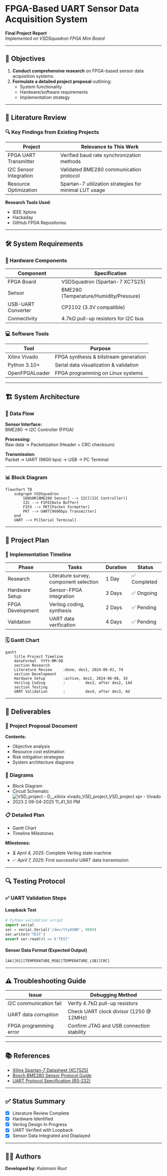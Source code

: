 # FPGA-Based UART Sensor Data Acquisition System  
**Final Project Report**  
*Implemented on VSDSquadron FPGA Mini Board*

---

## 📌 Objectives  
1. **Conduct comprehensive research** on FPGA-based sensor data acquisition systems.  
2. **Formulate a detailed project proposal** outlining:  
   - System functionality  
   - Hardware/software requirements  
   - Implementation strategy  

---

## 🧪 Literature Review  

### 🔍 Key Findings from Existing Projects  

| Project                | Relevance to This Work                                |  
|------------------------|--------------------------------------------------------|  
| FPGA UART Transmitter  | Verified baud rate synchronization methods             |  
| I2C Sensor Integration | Validated BME280 communication protocol                |  
| Resource Optimization  | Spartan-7 utilization strategies for minimal LUT usage |  

**Research Tools Used**:  
- IEEE Xplore  
- Hackaday  
- GitHub FPGA Repositories  

---

## 🛠️ System Requirements  

### 🔩 Hardware Components  

| Component              | Specification                          |  
|------------------------|------------------------------------------|  
| FPGA Board             | VSDSquadron (Spartan-7 XC7S25)          |  
| Sensor                 | BME280 (Temperature/Humidity/Pressure)  |  
| USB-UART Converter     | CP2102 (3.3V compatible)                |  
| Connectivity           | 4.7kΩ pull-up resistors for I2C bus     |  

### 💻 Software Tools  

| Tool                   | Purpose                                  |  
|------------------------|-------------------------------------------|  
| Xilinx Vivado          | FPGA synthesis & bitstream generation     |  
| Python 3.10+           | Serial data visualization & validation    |  
| OpenFPGALoader         | FPGA programming on Linux systems         |  

---

## 🏗️ System Architecture  

### 🔄 Data Flow  

**Sensor Interface:**  
BME280 → I2C Controller (FPGA)

**Processing:**  
Raw data → Packetization (Header + CRC checksum)

**Transmission:**  
Packet → UART (9600 bps) → USB → PC Terminal

---

### 📊 Block Diagram  

```mermaid
flowchart TB  
    subgraph VSDSquadron  
        SENSOR[BME280 Sensor] --> I2C[(I2C Controller)]  
        I2C --> FIFO[Data Buffer]  
        FIFO --> PKT[Packet Formatter]  
        PKT --> UART[9600bps Transmitter]  
    end  
    UART --> PC[Serial Terminal]  
```

---

## 📅 Project Plan  

### 🧱 Implementation Timeline  

| Phase             | Tasks                              | Duration  | Status     |
|------------------|-------------------------------------|-----------|------------|
| Research          | Literature survey, component selection | 1 Day    | ✅ Completed |
| Hardware Setup    | Sensor-FPGA integration            | 3 Days    | ✅ Ongoing  |
| FPGA Development  | Verilog coding, synthesis          | 2 Days   | ✅ Pending  |
| Validation        | UART data verification             | 4 Days    | ✅ Pending  |

### 🗓️ Gantt Chart  

```mermaid
gantt  
    title Project Timeline  
    dateFormat  YYYY-MM-DD  
    section Research  
    Literature Review     :done, des1, 2024-06-01, 7d  
    section Development  
    Hardware Setup        :active, des2, 2024-06-08, 3d  
    Verilog Coding        :         des3, after des2, 14d  
    section Testing  
    UART Validation       :         des4, after des3, 4d  
```

---

## 📑 Deliverables  

### 📁 Project Proposal Document  
**Contents:**  
- Objective analysis  
- Resource cost estimation  
- Risk mitigation strategies  
- System architecture diagrams  

### 📐 Diagrams  
- Block Diagram  
- Circuit Schematic
- ![VSD_project -  D__xilinix vivado_VSD_project_VSD_project xpr  - Vivado 2023 2 09-04-2025 11_41_50 PM](https://github.com/user-attachments/assets/52b1e353-0940-44d1-a1d9-ba4b1b4a28f8)


### 📋 Detailed Plan  
- Gantt Chart  
- Timeline Milestones  

**Milestones:**  
- ⏳ *April 4, 2025*: Complete Verilog state machine  
- ✅ *April 7, 2025*: First successful UART data transmission  

---

## 🔍 Testing Protocol  

### ✅ UART Validation Steps  

#### Loopback Test  
```python
# Python validation script  
import serial  
ser = serial.Serial('/dev/ttyUSB0', 9600)  
ser.write(b'TEST')  
assert ser.read(4) == b'TEST'  
```

#### Sensor Data Format (Expected Output)  
```bash
[AA][01][TEMPERATURE_MSB][TEMPERATURE_LSB][CRC]
```

---

## ⚠️ Troubleshooting Guide  

| Issue                     | Debugging Method                             |
|---------------------------|----------------------------------------------|
| I2C communication fail    | Verify 4.7kΩ pull-up resistors               |
| UART data corruption      | Check UART clock divisor (1250 @ 12MHz)     |
| FPGA programming error    | Confirm JTAG and USB connection stability   |

---

## 📚 References  

- [Xilinx Spartan-7 Datasheet (XC7S25)](https://www.xilinx.com/products/silicon-devices/fpga/spartan-7.html)  
- [Bosch BME280 Sensor Protocol Guide](https://www.bosch-sensortec.com/products/environmental-sensors/humidity-sensors-bme280/)  
- [UART Protocol Specification (RS-232)](https://en.wikipedia.org/wiki/RS-232)  

---

## ✅ Status Summary  

- [x] Literature Review Complete  
- [x] Hardware Identified  
- [x] Verilog Design In Progress  
- [x] UART Verified with Loopback  
- [x] Sensor Data Integrated and Displayed

---

## 👨‍💻 Authors  
**Developed by:** *Kulamani Rout*  

